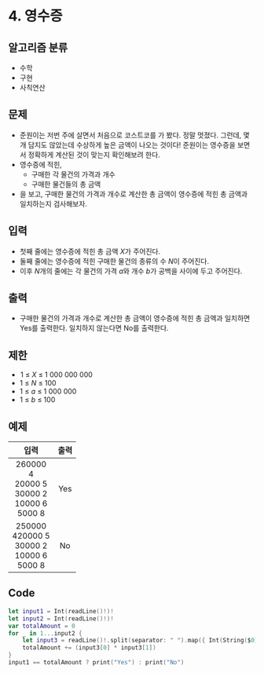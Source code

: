 # 4. 영수증
## 알고리즘 분류
* 수학
* 구현
*  사칙연산

## 문제
* 준원이는 저번 주에 살면서 처음으로 코스트코를 가 봤다. 정말 멋졌다. 그런데, 몇 개 담지도 않았는데 수상하게 높은 금액이 나오는 것이다! 준원이는 영수증을 보면서 정확하게 계산된 것이 맞는지 확인해보려 한다.
* 영수증에 적힌,
	* 구매한 각 물건의 가격과 개수
	* 구매한 물건들의 총 금액
*  을 보고, 구매한 물건의 가격과 개수로 계산한 총 금액이 영수증에 적힌 총 금액과 일치하는지 검사해보자.
## 입력
* 첫째 줄에는 영수증에 적힌 총 금액 *X*가 주어진다.
* 둘째 줄에는 영수증에 적힌 구매한 물건의 종류의 수 *N*이 주어진다.
* 이후 *N*개의 줄에는 각 물건의 가격 *a*와 개수 *b*가 공백을 사이에 두고 주어진다.

## 출력
* 구매한 물건의 가격과 개수로 계산한 총 금액이 영수증에 적힌 총 금액과 일치하면 Yes를 출력한다. 일치하지 않는다면 No를 출력한다.

## 제한
*  1 ≤ *X* ≤ 1 000 000 000
*  1 ≤ *N* ≤ 100
*  1 ≤ *a* ≤ 1 000 000
*  1 ≤ *b* ≤ 100
 

## 예제
|입력|출력|
|:---:|:---:|
|260000<br>4<br>20000 5<br>30000 2<br>10000 6<br>5000 8|Yes|
|250000<br>420000 5<br>30000 2<br>10000 6<br>5000 8|No|

## Code
```swift
let input1 = Int(readLine()!)!
let input2 = Int(readLine()!)!
var totalAmount = 0
for _ in 1...input2 {
    let input3 = readLine()!.split(separator: " ").map({ Int(String($0))! })
    totalAmount += (input3[0] * input3[1])
}
input1 == totalAmount ? print("Yes") : print("No")
```